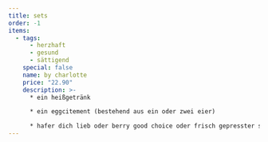 ```yaml
---
title: sets
order: -1
items:
  - tags:
      - herzhaft
      - gesund
      - sättigend
    special: false
    name: by charlotte
    price: "22.90"
    description: >-
      * e﻿in heißgetränk

      * e﻿in eggcitement (bestehend aus ein oder zwei eier)

      * h﻿afer dich lieb oder berry good choice oder frisch gepresster saft deiner wahl
---
```

